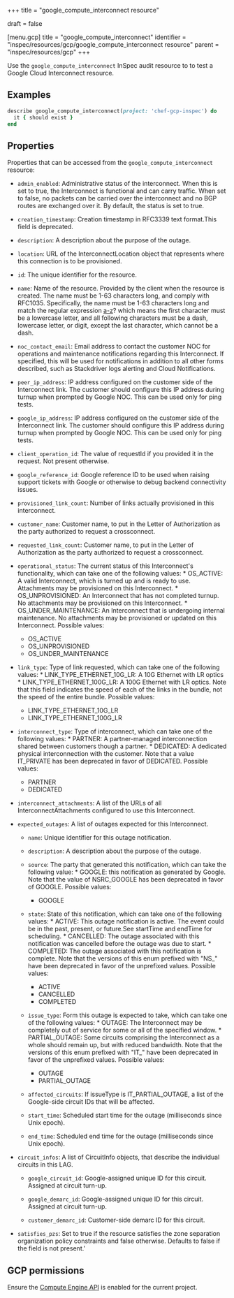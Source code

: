 +++
title = "google_compute_interconnect resource"

draft = false


[menu.gcp]
title = "google_compute_interconnect"
identifier = "inspec/resources/gcp/google_compute_interconnect resource"
parent = "inspec/resources/gcp"
+++

Use the `google_compute_interconnect` InSpec audit resource to to test a Google Cloud Interconnect resource.

## Examples

```ruby
describe google_compute_interconnect(project: 'chef-gcp-inspec') do
  it { should exist }
end
```

## Properties

Properties that can be accessed from the `google_compute_interconnect` resource:


  * `admin_enabled`: Administrative status of the interconnect. When this is set to true, the Interconnect is functional and can carry traffic. When set to false, no packets can be carried over the interconnect and no BGP routes are exchanged over it. By default, the status is set to true.

  * `creation_timestamp`: Creation timestamp in RFC3339 text format.This field is deprecated.

  * `description`: A description about the purpose of the outage.

  * `location`: URL of the InterconnectLocation object that represents where this connection is to be provisioned.

  * `id`: The unique identifier for the resource.

  * `name`: Name of the resource. Provided by the client when the resource is created. The name must be 1-63 characters long, and comply with RFC1035. Specifically, the name must be 1-63 characters long and match the regular expression [a-z]([-a-z0-9]*[a-z0-9])? which means the first character must be a lowercase letter, and all following characters must be a dash, lowercase letter, or digit, except the last character, which cannot be a dash.

  * `noc_contact_email`: Email address to contact the customer NOC for operations and maintenance notifications regarding this Interconnect. If specified, this will be used for notifications in addition to all other forms described, such as Stackdriver logs alerting and Cloud Notifications.

  * `peer_ip_address`: IP address configured on the customer side of the Interconnect link. The customer should configure this IP address during turnup when prompted by Google NOC. This can be used only for ping tests.

  * `google_ip_address`: IP address configured on the customer side of the Interconnect link. The customer should configure this IP address during turnup when prompted by Google NOC. This can be used only for ping tests.

  * `client_operation_id`: The value of requestId if you provided it in the request. Not present otherwise.

  * `google_reference_id`: Google reference ID to be used when raising support tickets with Google or otherwise to debug backend connectivity issues.

  * `provisioned_link_count`: Number of links actually provisioned in this interconnect.

  * `customer_name`: Customer name, to put in the Letter of Authorization as the party authorized to request a crossconnect.

  * `requested_link_count`: Customer name, to put in the Letter of Authorization as the party authorized to request a crossconnect.

  * `operational_status`: The current status of this Interconnect's functionality, which can take one of the following values: * OS_ACTIVE: A valid Interconnect, which is turned up and is ready to use. Attachments may be provisioned on this Interconnect. * OS_UNPROVISIONED: An Interconnect that has not completed turnup. No attachments may be provisioned on this Interconnect. * OS_UNDER_MAINTENANCE: An Interconnect that is undergoing internal maintenance. No attachments may be provisioned or updated on this Interconnect.
  Possible values:
    * OS_ACTIVE
    * OS_UNPROVISIONED
    * OS_UNDER_MAINTENANCE

  * `link_type`: Type of link requested, which can take one of the following values: * LINK_TYPE_ETHERNET_10G_LR: A 10G Ethernet with LR optics * LINK_TYPE_ETHERNET_100G_LR: A 100G Ethernet with LR optics. Note that this field indicates the speed of each of the links in the bundle, not the speed of the entire bundle.
  Possible values:
    * LINK_TYPE_ETHERNET_10G_LR
    * LINK_TYPE_ETHERNET_100G_LR

  * `interconnect_type`: Type of interconnect, which can take one of the following values: * PARTNER: A partner-managed interconnection shared between customers though a partner. * DEDICATED: A dedicated physical interconnection with the customer. Note that a value IT_PRIVATE has been deprecated in favor of DEDICATED.
  Possible values:
    * PARTNER
    * DEDICATED

  * `interconnect_attachments`: A list of the URLs of all InterconnectAttachments configured to use this Interconnect.

  * `expected_outages`: A list of outages expected for this Interconnect.

    * `name`: Unique identifier for this outage notification.

    * `description`: A description about the purpose of the outage.

    * `source`: The party that generated this notification, which can take the following value: * GOOGLE: this notification as generated by Google. Note that the value of NSRC_GOOGLE has been deprecated in favor of GOOGLE.
    Possible values:
      * GOOGLE

    * `state`: State of this notification, which can take one of the following values: * ACTIVE: This outage notification is active. The event could be in the past, present, or future.See startTime and endTime for scheduling. * CANCELLED: The outage associated with this notification was cancelled before the outage was due to start. * COMPLETED: The outage associated with this notification is complete. Note that the versions of this enum prefixed with "NS_" have been deprecated in favor of the unprefixed values.
    Possible values:
      * ACTIVE
      * CANCELLED
      * COMPLETED

    * `issue_type`: Form this outage is expected to take, which can take one of the following values: * OUTAGE: The Interconnect may be completely out of service for some or all of the specified window. * PARTIAL_OUTAGE: Some circuits comprising the Interconnect as a whole should remain up, but with reduced bandwidth. Note that the versions of this enum prefixed with "IT_" have been deprecated in favor of the unprefixed values.
    Possible values:
      * OUTAGE
      * PARTIAL_OUTAGE

    * `affected_circuits`: If issueType is IT_PARTIAL_OUTAGE, a list of the Google-side circuit IDs that will be affected.

    * `start_time`: Scheduled start time for the outage (milliseconds since Unix epoch).

    * `end_time`: Scheduled end time for the outage (milliseconds since Unix epoch).

  * `circuit_infos`: A list of CircuitInfo objects, that describe the individual circuits in this LAG.

    * `google_circuit_id`: Google-assigned unique ID for this circuit. Assigned at circuit turn-up.

    * `google_demarc_id`: Google-assigned unique ID for this circuit. Assigned at circuit turn-up.

    * `customer_demarc_id`: Customer-side demarc ID for this circuit.

  * `satisfies_pzs`: Set to true if the resource satisfies the zone separation organization policy constraints and false otherwise. Defaults to false if the field is not present.'


## GCP permissions

Ensure the [Compute Engine API](https://console.cloud.google.com/apis/library/compute.googleapis.com/) is enabled for the current project.
